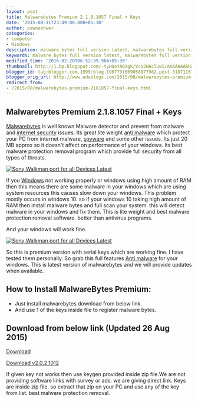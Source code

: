 ```yaml
---
layout: post
title: Malwarebytes Premium 2.1.8.1057 Final + Keys
date: '2015-08-11T23:49:00.000+05:30'
author: pawneshwer
categories:
- computer
- Windows
description: malware bytes full version latest, malwarebytes full version without survey, malwarebytes premium with serial key,genuine malwarebytes premium with keygen
keywords: malware bytes full version latest, malwarebytes full version without survey, malwarebytes premium with serial key,genuine malwarebytes premium with keygen
modified_time: '2016-02-20T06:52:39.904+05:30'
thumbnail: http://1.bp.blogspot.com/-tyHQotA6Xgk/Vco2HAcluwI/AAAAAAAAHZA/hO2mzDsK-Ww/s72-c/malwarebytes-premium-2021012-final-keys-logo.jpg
blogger_id: tag:blogger.com,1999:blog-1967791069058877982.post-3187116715408316777
blogger_orig_url: http://www.edablogs.com/2015/08/malwarebytes-premium-2181057-final-keys.html
redirect_from:
- /2015/08/malwarebytes-premium-2181057-final-keys.html
---
```


## Malwarebytes Premium 2.1.8.1057 Final + Keys


[Malwarebytes](http://malwarebytes.org/ "Malwarebytes") is well known Malware detector and prevent from malware and [internet security](http://en.wikipedia.org/wiki/Internet_security "Internet security") issues. Its great lite weight [anti malware](http://en.wikipedia.org/wiki/Malware "Malware") which protect your PC from internet malware, [spyware](http://en.wikipedia.org/wiki/Spyware "Spyware") and some other issues. Its just 20 MB approx so it doesn't affect on performance of your windows. Its best malware protection removal program which provide full security from all types of threats.

[![Sony Walkman port for all Devices Latest](http://1.bp.blogspot.com/-tyHQotA6Xgk/Vco2HAcluwI/AAAAAAAAHZA/hO2mzDsK-Ww/s320/malwarebytes-premium-2021012-final-keys-logo.jpg "Sony Walkman port for all Devices Latest")](http://1.bp.blogspot.com/-tyHQotA6Xgk/Vco2HAcluwI/AAAAAAAAHZA/hO2mzDsK-Ww/s1600/malwarebytes-premium-2021012-final-keys-logo.jpg)

If you [Windows](http://en.wikipedia.org/wiki/Microsoft_Windows "Microsoft Windows") not working properly or windows using high amount of RAM then this means there are some malware in your windows which are using system resources this causes slow down your windows. This problem mostly occurs in windows 10\. so if your windows 10 taking high amount of RAM then install malware bytes and full scan your system. this will detect malware in your windows and fix them. This is lite weight and best malware protection removal software. better than antivirus programs.

And your windows will work fine.  

[![Sony Walkman port for all Devices Latest](http://4.bp.blogspot.com/-L7-pJ_Tlbww/Vco2HuHbkUI/AAAAAAAAHZE/TEo55iIazg8/s320/malwarebytes-premium-2021012-final-keys.png "Sony Walkman port for all Devices Latest")](http://4.bp.blogspot.com/-L7-pJ_Tlbww/Vco2HuHbkUI/AAAAAAAAHZE/TEo55iIazg8/s1600/malwarebytes-premium-2021012-final-keys.png)

So this is premium version with serial keys which are working fine. I have tested them personally. So grab this full features [Anti malware](http://en.wikipedia.org/wiki/Malware "Malware") for your windows. This is latest version of malwarebytes and we will provide updates when available.

## How to Install MalwareBytes Premium:

*   Just install malwarebytes download from below link.
*   And use 1 of the keys inside file to register malware bytes.

## Download from below link (Updated 26 Aug 2015)

[Download](https://userscloud.com/tp3pmnrme7v4)

[Download v2.0.2.1012](https://userscloud.com/h9ppqcjc9un3)

If given key not works then use keygen provided inside zip file.We are not providing software links with survey or ads. we are giving direct link. Keys are inside zip file. so extract that zip on your PC and use any of the key from list. best malware protection removal.